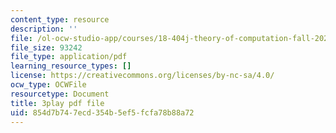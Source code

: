 ```yaml
---
content_type: resource
description: ''
file: /ol-ocw-studio-app/courses/18-404j-theory-of-computation-fall-2020/854d7b747ecd354b5ef5fcfa78b88a72_MGqoLm2aAgc.pdf
file_size: 93242
file_type: application/pdf
learning_resource_types: []
license: https://creativecommons.org/licenses/by-nc-sa/4.0/
ocw_type: OCWFile
resourcetype: Document
title: 3play pdf file
uid: 854d7b74-7ecd-354b-5ef5-fcfa78b88a72
---
```

